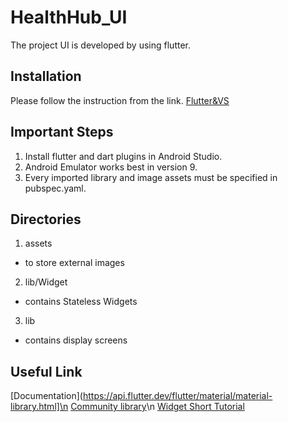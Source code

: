 # HealthHub_UI
The project UI is developed by using flutter.
## Installation
Please follow the instruction from the link.
[Flutter&VS](https://flutter.dev/docs/get-started/editor?tab=vscode)
## Important Steps
1. Install flutter and dart plugins in Android Studio.
2. Android Emulator works best in version 9.
3. Every imported library and image assets must be specified in pubspec.yaml.
## Directories
1. assets
  - to store external images
2. lib/Widget
  - contains Stateless Widgets
3. lib
  - contains display screens
## Useful Link
[Documentation](https://api.flutter.dev/flutter/material/material-library.html]\n
[Community library](https://pub.dev/)\n
[Widget Short Tutorial](https://www.youtube.com/channel/UCwXdFgeE9KYzlDdR7TG9cMw)
